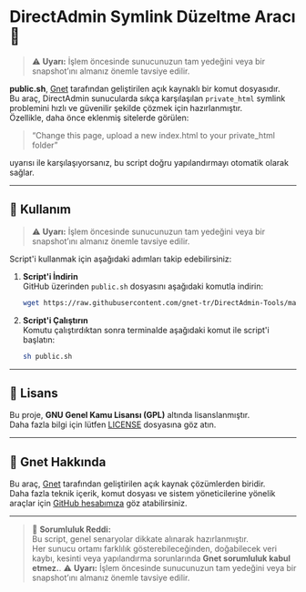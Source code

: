 # DirectAdmin Symlink Düzeltme Aracı 🔧

> ⚠️ **Uyarı:** İşlem öncesinde sunucunuzun tam yedeğini veya bir snapshot’ını almanız önemle tavsiye edilir.


**public.sh**, [Gnet](https://www.gnet.tr) tarafından geliştirilen açık kaynaklı bir komut dosyasıdır.  
Bu araç, DirectAdmin sunucularda sıkça karşılaşılan `private_html` symlink problemini hızlı ve güvenilir şekilde çözmek için hazırlanmıştır.  
Özellikle, daha önce eklenmiş sitelerde görülen:

> “Change this page, upload a new index.html to your private_html folder”

uyarısı ile karşılaşıyorsanız, bu script doğru yapılandırmayı otomatik olarak sağlar.

---

## 🚀 Kullanım
> ⚠️ **Uyarı:** İşlem öncesinde sunucunuzun tam yedeğini veya bir snapshot’ını almanız önemle tavsiye edilir.

Script'i kullanmak için aşağıdaki adımları takip edebilirsiniz:

1. **Script'i İndirin**  
   GitHub üzerinden `public.sh` dosyasını aşağıdaki komutla indirin:

   ```bash
   wget https://raw.githubusercontent.com/gnet-tr/DirectAdmin-Tools/main/public.sh
   ```

2. **Script'i Çalıştırın**  
   Komutu çalıştırdıktan sonra terminalde aşağıdaki komut ile script'i başlatın:

   ```bash
   sh public.sh
   ```


---

## 📄 Lisans

Bu proje, **GNU Genel Kamu Lisansı (GPL)** altında lisanslanmıştır.  
Daha fazla bilgi için lütfen [LICENSE](./LICENSE) dosyasına göz atın.

---

## 🔗 Gnet Hakkında

Bu araç, [Gnet](https://www.gnet.tr) tarafından geliştirilen açık kaynak çözümlerden biridir.  
Daha fazla teknik içerik, komut dosyası ve sistem yöneticilerine yönelik araçlar için [GitHub hesabımıza](https://github.com/gnet-tr) göz atabilirsiniz.

---

> 🛑 **Sorumluluk Reddi:**  
> Bu script, genel senaryolar dikkate alınarak hazırlanmıştır.  
> Her sunucu ortamı farklılık gösterebileceğinden, doğabilecek veri kaybı, kesinti veya yapılandırma sorunlarında **Gnet sorumluluk kabul etmez.**.
> ⚠️ **Uyarı:** İşlem öncesinde sunucunuzun tam yedeğini veya bir snapshot’ını almanız önemle tavsiye edilir.

